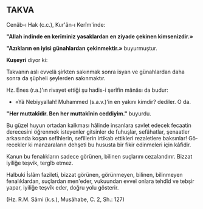 ## TAKVA

Cenâb-ı Hak (c.c.), Kur'ân-ı Kerîm'inde:

**"Allah indinde en kerîminiz yasaklardan en ziyade çekinen kimsenizdir.»**

**"Azıkların en iyisi günahlardan çekinmek­tir.»** buyurmuştur.

**Kuşeyri** diyor ki:

Takvanın aslı evvelâ şirkten sakınmak sonra isyan ve günahlardan daha sonra da şüpheli şeylerden sakınmaktır.

Hz. Enes (r.a.)'ın rivayet ettiği şu hadis-i şerîfin mânâsı da budur:

- «Yâ Nebiyyallah! Muhammed (s.a.v.)'in en yakını kimdir? dediler. O da.

**"Her muttakîdir. Ben her muttakînin ceddiyim."** buyurdu.

Bu güzel huyun ortadan kalkması hâlinde insanlara savlet edecek fecaatin derecesini öğrenmek isteyenler gitsinler de fuhuşlar, sefâhatlar, şenaatler arkasında koşan sefihlerin, sefillerin irtikab ettikleri rezaletlere baksınlar! Gö­recekler ki manzaraların dehşeti bu hususta bir fikir edinmeleri için kâfidir.

Kanun bu fenalıkların sadece görünen, bi­linen suçlarını cezalandırır. Bizzat iyiliğe teşvik, tergîb etmez.

Halbuki İslâm fazileti, bizzat görünen, gö­rünmeyen, bilinen, bilinmeyen fenalıklardan, suçlardan men'eder, vukuundan evvel onlara tehdîd ve tebşir yapar, iyiliğe teşvîk eder, doğru yolu gösterir.

(Hz. R.M. Sâmi (k.s.), Musâhabe, C. 2, Sh.: 127)
